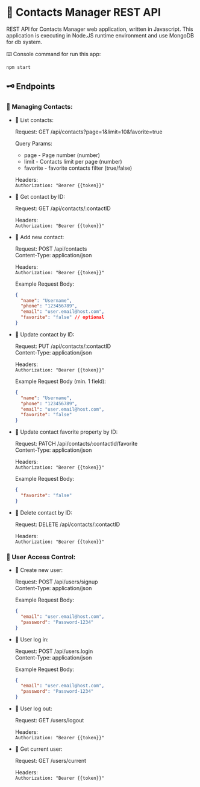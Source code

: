 # 📇 Contacts Manager REST API

REST API for Contacts Manager web application, written in Javascript.
This application is executing in Node.JS runtime environment and use MongoDB for db system.

⌨️ Console command for run this app:

```shell
npm start
```

## 🗝️ Endpoints

### 👥 Managing Contacts:

- 📡 List contacts:

  Request: GET /api/contacts?page=1&limit=10&favorite=true

  Query Params:

  - page - Page number (number)
  - limit - Contacts limit per page (number)
  - favorite - favorite contacts filter (true/false)

  Headers:  
  `Authorization: "Bearer {{token}}"`

- 📡 Get contact by ID:

  Request: GET /api/contacts/:contactID

  Headers:  
  `Authorization: "Bearer {{token}}"`

- 📡 Add new contact:

  Request: POST /api/contacts  
  Content-Type: application/json

  Headers:  
  `Authorization: "Bearer {{token}}"`

  Example Request Body:

  ```json
  {
    "name": "Username",
    "phone": "123456789",
    "email": "user.email@host.com",
    "favorite": "false" // optional
  }
  ```

- 📡 Update contact by ID:

  Request: PUT /api/contacts/:contactID  
  Content-Type: application/json

  Headers:  
  `Authorization: "Bearer {{token}}"`

  Example Request Body (min. 1 field):

  ```json
  {
    "name": "Username",
    "phone": "123456789",
    "email": "user.email@host.com",
    "favorite": "false"
  }
  ```

- 📡 Update contact favorite property by ID:

  Request: PATCH /api/contacts/:contactId/favorite  
  Content-Type: application/json

  Headers:  
  `Authorization: "Bearer {{token}}"`

  Example Request Body:

  ```json
  {
    "favorite": "false"
  }
  ```

- 📡 Delete contact by ID:

  Request: DELETE /api/contacts/:contactID

  Headers:  
  `Authorization: "Bearer {{token}}"`

### 👤 User Access Control:

- 📡 Create new user:

  Request: POST /api/users/signup  
  Content-Type: application/json

  Example Request Body:

  ```json
  {
    "email": "user.email@host.com",
    "password": "Password-1234"
  }
  ```

- 📡 User log in:

  Request: POST /api/users.login  
  Content-Type: application/json

  Example Request Body:

  ```json
  {
    "email": "user.email@host.com",
    "password": "Password-1234"
  }
  ```

- 📡 User log out:

  Request: GET /users/logout

  Headers:  
  `Authorization: "Bearer {{token}}"`

- 📡 Get current user:

  Request: GET /users/current

  Headers:  
  `Authorization: "Bearer {{token}}"`
